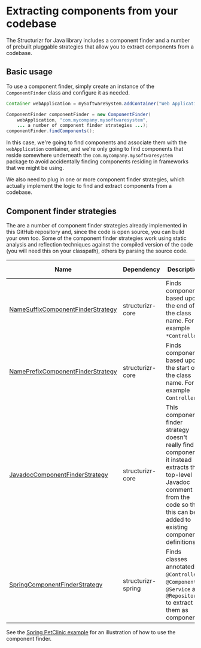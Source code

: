 # Extracting components from your codebase

The Structurizr for Java library includes a component finder and a number of prebuilt pluggable strategies that allow you to extract components from a codebase.

## Basic usage

To use a component finder, simply create an instance of the ```ComponentFinder``` class and configure it as needed.

```java
Container webApplication = mySoftwareSystem.addContainer("Web Application", "Description", "Apache Tomcat 7.x");

ComponentFinder componentFinder = new ComponentFinder(
    webApplication, "com.mycompany.mysoftwaresystem",
    ... a number of component finder strategies ...);
componentFinder.findComponents();
```

In this case, we're going to find components and associate them with the ```webApplication``` container, and we're only going to find components that reside somewhere underneath the ```com.mycompany.mysoftwaresystem``` package to avoid accidentally finding components residing in frameworks that we might be using.

We also need to plug in one or more component finder strategies, which actually implement the logic to find and extract components from a codebase.

## Component finder strategies

The are a number of component finder strategies already implemented in this GitHub repository and, since the code is open source, you can build your own too. Some of the component finder strategies work using static analysis and reflection techniques against the compiled version of the code (you will need this on your classpath), others by parsing the source code.

Name | Dependency | Description | Extracted from
---- | ---------- | ----------- | --------------
[NameSuffixComponentFinderStrategy](https://github.com/structurizr/java/blob/master/structurizr-core/src/com/structurizr/componentfinder/NameSuffixComponentFinderStrategy.java) | structurizr-core | Finds components based upon the end of the class name. For example ```*Controller```. | Compiled bytecode
[NamePrefixComponentFinderStrategy](https://github.com/structurizr/java/blob/master/structurizr-core/src/com/structurizr/componentfinder/NamePrefixComponentFinderStrategy.java) | structurizr-core | Finds components based upon the start of the class name. For example ```Controller*```. | Compiled bytecode
[JavadocComponentFinderStrategy](https://github.com/structurizr/java/blob/master/structurizr-core/src/com/structurizr/componentfinder/JavadocComponentFinderStrategy.java) | structurizr-core | This component finder strategy doesn't really find components, it instead extracts the top-level Javadoc comment from the code so that this can be added to existing component definitions. | Source code
[SpringComponentFinderStrategy](https://github.com/structurizr/java/blob/master/structurizr-spring/src/com/structurizr/componentfinder/SpringComponentFinderStrategy.java) | structurizr-spring | Finds classes annotated ```@Controller```, ```@Component```, ```@Service``` and ```@Repository``` to extract them as components. | Compiled bytecode

See the [Spring PetClinic example](spring-petclinic.md) for an illustration of how to use the component finder.
